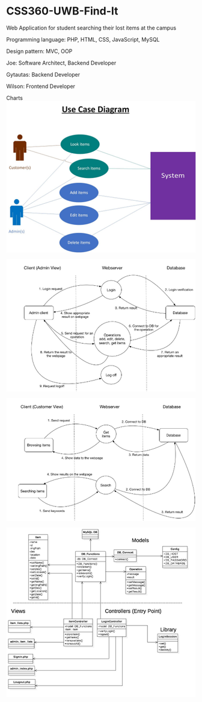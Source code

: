 # CSS360-UWB-Find-It
Web Application for student searching their lost items at the campus

Programming language: PHP, HTML, CSS, JavaScript, MySQL

Design pattern: MVC, OOP

Joe: Software Architect, Backend Developer

Gytautas: Backend Developer

Wilson: Frontend Developer

Charts
![Alt text](https://github.com/mahokyin/CSS360-UWB-Find-It/blob/master/Charts/Use%20case.jpg "Use case diagram")

![Alt text](https://github.com/mahokyin/CSS360-UWB-Find-It/blob/master/Charts/AdminFlowChart.jpg "Admin Flow Chart")

![Alt text](https://github.com/mahokyin/CSS360-UWB-Find-It/blob/master/Charts/CustomerFlowChart.jpg "Student Flow Chart")

![Alt text](https://github.com/mahokyin/CSS360-UWB-Find-It/blob/master/Charts/UML.jpg "UML diagram")
